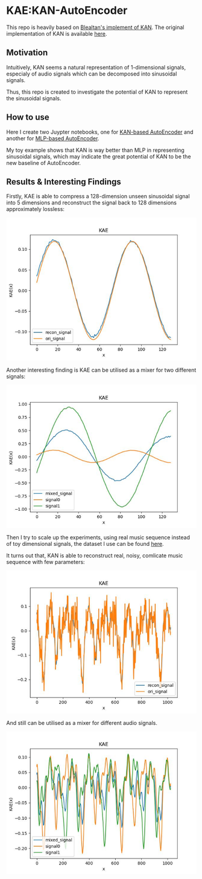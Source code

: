 # KAE:KAN-AutoEncoder
This repo is heavily based on [Blealtan's implement of KAN](https://github.com/Blealtan/efficient-kan). The original implementation of KAN is available [here](https://github.com/KindXiaoming/pykan).

## Motivation
Intuitively, KAN seems a natural representation of 1-dimensional signals, especialy of audio signals which can be decomposed into sinusoidal signals.

Thus, this repo is created to investigate the potential of KAN to represent the sinusoidal signals.

## How to use
Here I create two Juypter notebooks, one for [KAN-based AutoEncoder](https://github.com/SekiroRong/KAN-AutoEncoder/blob/main/KAE.ipynb) and another for [MLP-based AutoEncoder](https://github.com/SekiroRong/KAN-AutoEncoder/blob/main/MAE.ipynb).

My toy example shows that KAN is way better than MLP in representing sinusoidal signals, which may indicate the great potential of KAN to be the new baseline of AutoEncoder.

## Results & Interesting Findings
Firstly, KAE is able to compress a 128-dimension unseen sinusoidal signal into 5 dimensions and reconstruct the signal back to 128 dimensions approximately lossless:

![recon_signal.jpg](assets/recon_signal.jpg)

Another interesting finding is KAE can be utilised as a mixer for two different signals:

![mix_signal.jpg](assets/mix_signal.jpg)

Then I try to scale up the experiments, using real music sequence instead of toy dimensional signals, the dataset I use can be found [here](https://www.kaggle.com/datasets/andradaolteanu/gtzan-dataset-music-genre-classification/data).

It turns out that, KAN is able to reconstruct real, noisy, comlicate music sequence with few parameters:

![recon_music.jpg](assets/recon_music.jpg)

And still can be utilised as a mixer for different audio signals.

![mix_music.jpg](assets/mix_music.jpg)
